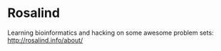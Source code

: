 # Rosalind
Learning bioinformatics and hacking on some awesome problem sets: http://rosalind.info/about/
